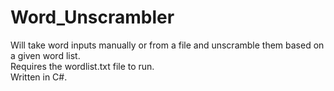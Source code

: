 # Word_Unscrambler
Will take word inputs manually or from a file and unscramble them based on a given word list.  
Requires the wordlist.txt file to run.  
Written in C#.
